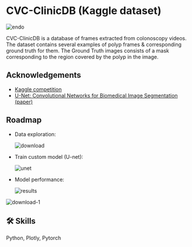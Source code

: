 
# CVC-ClinicDB (Kaggle dataset)

![endo](https://github.com/yonilawte/Medical-projects/assets/45905126/990b4758-0f69-4e9b-9b82-a3b140ba7e14)

CVC-ClinicDB is a database of frames extracted from colonoscopy videos. The dataset contains several examples of polyp frames & corresponding ground truth for them. The Ground Truth images consists of a mask corresponding to the region covered by the polyp in the image.


## Acknowledgements

 - [Kaggle competition](https://www.kaggle.com/datasets/balraj98/cvcclinicdb)
 - [U-Net: Convolutional Networks for Biomedical Image Segmentation (paper)](https://arxiv.org/abs/1505.04597)


## Roadmap

- Data exploration:

  ![download](https://github.com/yonilawte/Medical-projects/assets/45905126/925d80b7-c800-40e7-9abe-b46ef06d2243)

- Train custom model (U-net):
  
  ![unet](https://github.com/yonilawte/Medical-projects/assets/45905126/c70107fd-80aa-449e-9bf4-c5cf042ab720)

- Model performance:

  ![results](https://github.com/yonilawte/Medical-projects/assets/45905126/1494e270-7188-40ea-9528-f32268af5308)

 ![download-1](https://github.com/yonilawte/Medical-projects/assets/45905126/a5b2591a-9e48-45a0-b5a6-82c90a1fc2dd)

## 🛠 Skills
Python, Plotly, Pytorch


